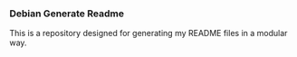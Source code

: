 ### Debian Generate Readme

This is a repository designed for generating my README files in a modular way.
